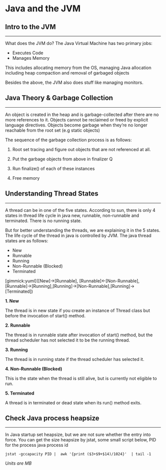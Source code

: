 Java and the JVM
=====

## Intro to the JVM
---
What does the JVM do? The Java Virtual Machine has two primary jobs:

* Executes Code
* Manages Memory

This includes allocating memory from  the OS, managing Java allocation including heap compaction and removal of garbaged objects

Besides the above, the JVM also does stuff like managing monitors.

## Java Theory & Garbage Collection
---

An object is created in the heap and is garbage-collected after there are no more references to it. Objects cannot be reclaimed or freed by explicit language directives. Objects become garbage when they’re no longer reachable from the root set (e.g static objects)

The sequence of the garbage collection process is as follows:

1. Root set tracing and figure out objects that are not referenced at all.

2. Put the garbage objects from above in finalizer Q

3. Run finalize() of each of these instances

4. Free memory

## Understanding Thread States
---
A thread can be in one of the five states. According to sun, there is only 4 states in thread life cycle in java new, runnable, non-runnable and terminated. There is no running state.

But for better understanding the threads, we are explaining it in the 5 states.
The life cycle of the thread in java is controlled by JVM. The java thread states are as follows:

* New
* Runnable
* Running
* Non-Runnable (Blocked)
* Terminated

[gimmick:yuml]([New]->[Runnable], [Runnable]<-[Non-Runnable], [Runnable]->[Running],[Running]->[Non-Runnable],[Running]->[Terminated])

**1. New**

The thread is in new state if you create an instance of Thread class but before the invocation of start() method.

**2. Runnable**

The thread is in runnable state after invocation of start() method, but the thread scheduler has not selected it to be the running thread.

**3. Running**

The thread is in running state if the thread scheduler has selected it.

**4. Non-Runnable (Blocked)**

This is the state when the thread is still alive, but is currently not eligible to run.

**5. Terminated**

A thread is in terminated or dead state when its run() method exits.

## Check Java process heapsize
---
In Java startup set heapsize, but we are not sure whether the entry into force. You can get the size heapsize by jstat, some small script below, PID for the process java process id

`jstat -gccapacity PID |  awk '{print ($3+$9+$14)/1024}'  | tail -1`

_Units are MB_
